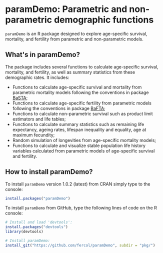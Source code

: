 # paramDemo: Parametric and non-parametric demographic functions

`paramDemo` is an R package designed to explore age-specific survival, mortality, and fertility from parametric and non-parametric models.

## What's in paramDemo?

The package includes several functions to calculate age-specific survival, mortality, and fertility, as well as summary statistics from these demographic rates. It includes:  

- Functions to calculate age-specific survival and mortality from parametric mortality models following the conventions in package [BaSTA](https://github.com/fercol/basta2.0);
- Functions to calculate age-specific fertility from parametric models following the conventions in package [BaFTA](https://github.com/fercol/BaFTA);
- Functions to calculate non-parametric survival such as product limit estimators and life tables;
- Functions to calculate summary statistics such as remaining life expectancy, ageing rates, lifespan inequality and equality, age at maximum fecundity;
- Random simulation of longevities from age-specific mortality models;
- Functions to calculate and visualize stable population life history variables calculated from parametric models of age-specific survival and fertility.

## How to install paramDemo?
To install `paramDemo` version 1.0.2 (latest) from CRAN simply type to the console:
```R
install.packages("paramDemo")
```

To install `paramDemo` from GitHub, type the following lines of code on the R console:

```R
# Install and load 'devtools':
install.packages("devtools")
library(devtools)

# Install paramDemo:
install_git("https://github.com/fercol/paramDemo", subdir = "pkg/")
```

